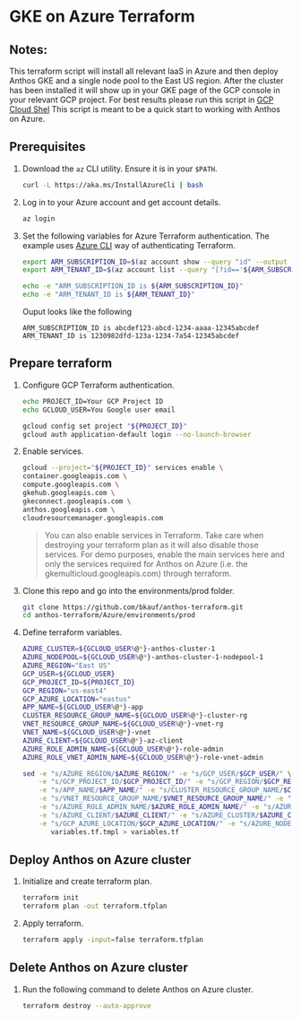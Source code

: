 # GKE on Azure Terraform

## Notes:

This terraform script will install all relevant IaaS in Azure and then deploy Anthos GKE and a single node pool to the East US region. After the cluster has been installed it will show up in your GKE page of the GCP console in your relevant GCP project. For best results please run this script in [GCP Cloud Shel](https://cloud.google.com/shell/docs/using-cloud-shelll) This script is meant to be a
quick start to working with Anthos on Azure. 

## Prerequisites

1. Download the `az` CLI utility. Ensure it is in your `$PATH`.

   ```bash
   curl -L https://aka.ms/InstallAzureCli | bash
   ```

1. Log in to your Azure account and get account details.

   ```bash
   az login
   ```

1. Set the following variables for Azure Terraform authentication. The example uses [Azure CLI](https://registry.terraform.io/providers/hashicorp/azurerm/latest/docs/guides/azure_cli) way of authenticating Terraform.

   ```bash
   export ARM_SUBSCRIPTION_ID=$(az account show --query "id" --output tsv)
   export ARM_TENANT_ID=$(az account list --query "[?id=='${ARM_SUBSCRIPTION_ID}'].{tenantId:tenantId}" --output tsv)

   echo -e "ARM_SUBSCRIPTION_ID is ${ARM_SUBSCRIPTION_ID}"
   echo -e "ARM_TENANT_ID is ${ARM_TENANT_ID}"
   ```

   Ouput looks like the following

   ```
   ARM_SUBSCRIPTION_ID is abcdef123-abcd-1234-aaaa-12345abcdef
   ARM_TENANT_ID is 1230982dfd-123a-1234-7a54-12345abcdef
   ```

## Prepare terraform

1. Configure GCP Terraform authentication.

   ```bash
   echo PROJECT_ID=Your GCP Project ID
   echo GCLOUD_USER=You Google user email

   gcloud config set project "${PROJECT_ID}"
   gcloud auth application-default login --no-launch-browser
   ```

1. Enable services.

   ```bash
   gcloud --project="${PROJECT_ID}" services enable \
   container.googleapis.com \
   compute.googleapis.com \
   gkehub.googleapis.com \
   gkeconnect.googleapis.com \
   anthos.googleapis.com \
   cloudresourcemanager.googleapis.com
   ```

   > You can also enable services in Terraform. Take care when destroying your terraform plan as it will also disable those services. For demo purposes, enable the main services here and only the services required for Anthos on Azure (i.e. the gkemulticloud.googleapis.com) through terraform.

1. Clone this repo and go into the environments/prod folder.

   ```bash
   git clone https://github.com/bkauf/anthos-terraform.git
   cd anthos-terraform/Azure/environments/prod
   ```

1. Define terraform variables.

   ```bash
   AZURE_CLUSTER=${GCLOUD_USER%@*}-anthos-cluster-1
   AZURE_NODEPOOL=${GCLOUD_USER%@*}-anthos-cluster-1-nodepool-1
   AZURE_REGION="East US"
   GCP_USER=${GCLOUD_USER}
   GCP_PROJECT_ID=${PROJECT_ID}
   GCP_REGION="us-east4"
   GCP_AZURE_LOCATION="eastus"
   APP_NAME=${GCLOUD_USER%@*}-app
   CLUSTER_RESOURCE_GROUP_NAME=${GCLOUD_USER%@*}-cluster-rg
   VNET_RESOURCE_GROUP_NAME=${GCLOUD_USER%@*}-vnet-rg
   VNET_NAME=${GCLOUD_USER%@*}-vnet
   AZURE_CLIENT=${GCLOUD_USER%@*}-az-client
   AZURE_ROLE_ADMIN_NAME=${GCLOUD_USER%@*}-role-admin
   AZURE_ROLE_VNET_ADMIN_NAME=${GCLOUD_USER%@*}-role-vnet-admin

   sed -e "s/AZURE_REGION/$AZURE_REGION/" -e "s/GCP_USER/$GCP_USER/" \
       -e "s/GCP_PROJECT_ID/$GCP_PROJECT_ID/" -e "s/GCP_REGION/$GCP_REGION/" \
       -e "s/APP_NAME/$APP_NAME/" -e "s/CLUSTER_RESOURCE_GROUP_NAME/$CLUSTER_RESOURCE_GROUP_NAME/" \
       -e "s/VNET_RESOURCE_GROUP_NAME/$VNET_RESOURCE_GROUP_NAME/" -e "s/VNET_NAME/$VNET_NAME/" \
       -e "s/AZURE_ROLE_ADMIN_NAME/$AZURE_ROLE_ADMIN_NAME/" -e "s/AZURE_ROLE_VNET_ADMIN_NAME/$AZURE_ROLE_VNET_ADMIN_NAME/" \
       -e "s/AZURE_CLIENT/$AZURE_CLIENT/" -e "s/AZURE_CLUSTER/$AZURE_CLUSTER/" \
       -e "s/GCP_AZURE_LOCATION/$GCP_AZURE_LOCATION/" -e "s/AZURE_NODEPOOL/$AZURE_NODEPOOL/" \
          variables.tf.tmpl > variables.tf
   ```

## Deploy Anthos on Azure cluster

1. Initialize and create terraform plan.

   ```bash
   terraform init
   terraform plan -out terraform.tfplan
   ```

1. Apply terraform.

   ```bash
   terraform apply -input=false terraform.tfplan
   ```

## Delete Anthos on Azure cluster

1. Run the following command to delete Anthos on Azure cluster.

   ```bash
   terraform destroy --auto-approve
   ```


